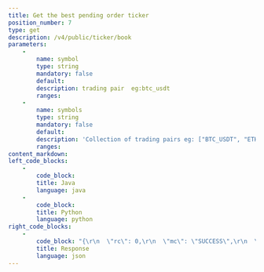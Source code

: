 ```yaml
---
title: Get the best pending order ticker
position_number: 7
type: get
description: /v4/public/ticker/book
parameters:
    -
        name: symbol
        type: string
        mandatory: false
        default:
        description: trading pair  eg:btc_usdt
        ranges:
    -
        name: symbols
        type: string
        mandatory: false
        default:
        description: 'Collection of trading pairs eg: ["BTC_USDT", "ETH_USDT"]'
        ranges:
content_markdown:
left_code_blocks:
    -
        code_block:
        title: Java
        language: java
    -
        code_block:
        title: Python
        language: python
right_code_blocks:
    -
        code_block: "{\r\n  \"rc\": 0,\r\n  \"mc\": \"SUCCESS\",\r\n  \"ma\": [],\r\n  \"result\": [\r\n    {\r\n      \"s\": \"btc_usdt\",  //symbol\r\n      \"ap\": null,  //asks price(sell one price)\r\n      \"aq\": null,  //asks qty(sell one quantity)\r\n      \"bp\": null,   //bids price(buy one price)\r\n      \"bq\": null    //bids qty(buy one quantity)\r\n    }\r\n  ]\r\n}"
        title: Response
        language: json
---
```

